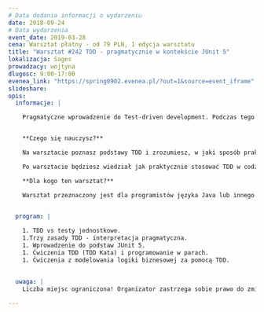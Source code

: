 ```yaml
---
# Data dodania informacji o wydarzeniu
date: 2018-09-24
# Data wydarzenia
event_date: 2019-03-28
cena: Warsztat płatny - od 79 PLN, 1 edycja warsztatu
title: "Warsztat #242 TDD - pragmatycznie w kontekście JUnit 5"
lokalizacja: Sages
prowadzacy: wojtyna
dlugosc: 9:00-17:00
evenea_link: "https://spring0902.evenea.pl/?out=1&source=event_iframe"
slideshare:
opis:
  informacje: |

    Pragmatyczne wprowadzenie do Test-driven development. Podczas tego warsztatu skupimy się na procesie wytwarzania oprogramowania sterowanego przez testy. Wytłumaczymy także, że TDD to nie jest jedynie praktyka pisania testów jednostkowych. Warsztat dedykowany jest dla programistów języka Java, którzy chcą nauczyć się, jak wytwarzać najwyższej jakości oprogramowanie zgodnie z wymaganiami biznesowymi.


    **Czego się nauczysz?**

    Na warsztacie poznasz podstawy TDD i zrozumiesz, w jaki sposób praktycznie stosować ten proces w codziennym wytwarzaniu oprogramowania. Dowiesz się, czym jest cykl red-green-refactor i poznasz trzy podstawowe zasady TDD. Zaznajomisz się  także z najnowszą wersję frameworka JUnit w wersji 5. W trakcie warsztatu skupimy się na ćwiczeniach TDD (TDD Kata), zaczynając od bardzo prostych przykładów a kończąc na fragmentach złożonych zachowań biznesowych.

    Po warsztacie będziesz wiedział jak praktycznie stosować TDD w codziennej pracy. Będziesz także rozumiał, że mimo niewątpliwych zalet TDD, nie jest to złoty środek na każdy problem.

    **Dla kogo ten warsztat?**

    Warsztat przeznaczony jest dla programistów języka Java lub innego języka obiektowego (np. C#) z przynajmniej podstawową znajomością testów jednostkowych. W trakcie warsztatu skupimy się na procesie wytwarzania oprogramowania sterowanego testami, a nie tylko na prostych technikaliach. W związku z tym, jak najbardziej zapraszamy również seniorów i architektów z wieloletnim doświadczeniem.


  program: |
 
    1. TDD vs testy jednostkowe.
    1.Trzy zasady TDD - interpretacja pragmatyczna.
    1. Wprowadzenie do podstaw JUnit 5.
    1. Ćwiczenia TDD (TDD Kata) i programowanie w parach.
    1. Ćwiczenia z modelowania logiki biznesowej za pomocą TDD.
    
  
  uwaga: |
    Liczba miejsc ograniczona! Organizator zastrzega sobie prawo do zmiany lokalizacji wydarzenia oraz jego odwołania w przypadku niezgłoszenia się minimalnej liczby uczestników.

---
```

